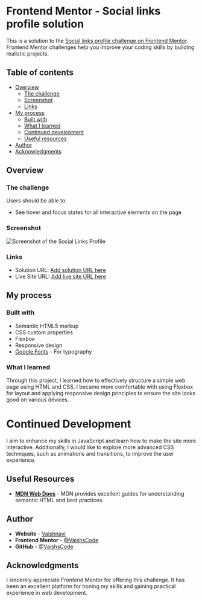 # Frontend Mentor - Social links profile solution

This is a solution to the [Social links profile challenge on Frontend Mentor](https://www.frontendmentor.io/challenges/social-links-profile-UG32l9m6dQ). Frontend Mentor challenges help you improve your coding skills by building realistic projects.

## Table of contents

- [Overview](#overview)
  - [The challenge](#the-challenge)
  - [Screenshot](#screenshot)
  - [Links](#links)
- [My process](#my-process)
  - [Built with](#built-with)
  - [What I learned](#what-i-learned)
  - [Continued development](#continued-development)
  - [Useful resources](#useful-resources)
- [Author](#author)
- [Acknowledgments](#acknowledgments)

## Overview

### The challenge

Users should be able to:

- See hover and focus states for all interactive elements on the page

### Screenshot

![Screenshot of the Social Links Profile](./screenshot.jpg)

### Links

- Solution URL: [Add solution URL here](https://your-solution-url.com)
- Live Site URL: [Add live site URL here](https://your-live-site-url.com)

## My process

### Built with

- Semantic HTML5 markup
- CSS custom properties
- Flexbox
- Responsive design
- [Google Fonts](https://fonts.google.com/) - For typography

### What I learned

Through this project, I learned how to effectively structure a simple web page using HTML and CSS. I became more comfortable with using Flexbox for layout and applying responsive design principles to ensure the site looks good on various devices.

# Continued Development

I aim to enhance my skills in JavaScript and learn how to make the site more interactive. Additionally, I would like to explore more advanced CSS techniques, such as animations and transitions, to improve the user experience.

## Useful Resources

- **[MDN Web Docs](https://developer.mozilla.org/en-US/)** - MDN provides excellent guides for understanding semantic HTML and best practices.

## Author

- **Website** - [Vaishnavi](#)
- **Frontend Mentor** - [@VaishsCode](https://www.frontendmentor.io/profile/VaishsCode)
- **GitHub** - [@VaishsCode](https://github.com/VaishsCode)

## Acknowledgments

I sincerely appreciate Frontend Mentor for offering this challenge. It has been an excellent platform for honing my skills and gaining practical experience in web development.

